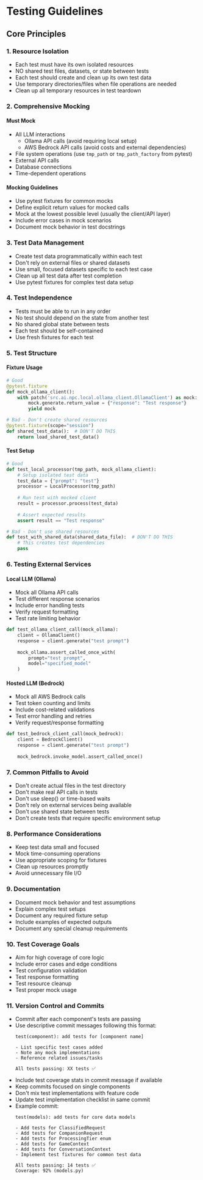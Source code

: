 # Testing Guidelines

## Core Principles

### 1. Resource Isolation
- Each test must have its own isolated resources
- NO shared test files, datasets, or state between tests
- Each test should create and clean up its own test data
- Use temporary directories/files when file operations are needed
- Clean up all temporary resources in test teardown

### 2. Comprehensive Mocking

#### Must Mock
- All LLM interactions
  - Ollama API calls (avoid requiring local setup)
  - AWS Bedrock API calls (avoid costs and external dependencies)
- File system operations (use `tmp_path` or `tmp_path_factory` from pytest)
- External API calls
- Database connections
- Time-dependent operations

#### Mocking Guidelines
- Use pytest fixtures for common mocks
- Define explicit return values for mocked calls
- Mock at the lowest possible level (usually the client/API layer)
- Include error cases in mock scenarios
- Document mock behavior in test docstrings

### 3. Test Data Management
- Create test data programmatically within each test
- Don't rely on external files or shared datasets
- Use small, focused datasets specific to each test case
- Clean up all test data after test completion
- Use pytest fixtures for complex test data setup

### 4. Test Independence
- Tests must be able to run in any order
- No test should depend on the state from another test
- No shared global state between tests
- Each test should be self-contained
- Use fresh fixtures for each test

### 5. Test Structure

#### Fixture Usage
```python
# Good
@pytest.fixture
def mock_ollama_client():
    with patch('src.ai.npc.local.ollama_client.OllamaClient') as mock:
        mock.generate.return_value = {"response": "Test response"}
        yield mock

# Bad - Don't create shared resources
@pytest.fixture(scope="session")
def shared_test_data():  # DON'T DO THIS
    return load_shared_test_data()
```

#### Test Setup
```python
# Good
def test_local_processor(tmp_path, mock_ollama_client):
    # Setup isolated test data
    test_data = {"prompt": "test"}
    processor = LocalProcessor(tmp_path)
    
    # Run test with mocked client
    result = processor.process(test_data)
    
    # Assert expected results
    assert result == "Test response"

# Bad - Don't use shared resources
def test_with_shared_data(shared_data_file):  # DON'T DO THIS
    # This creates test dependencies
    pass
```

### 6. Testing External Services

#### Local LLM (Ollama)
- Mock all Ollama API calls
- Test different response scenarios
- Include error handling tests
- Verify request formatting
- Test rate limiting behavior

```python
def test_ollama_client_call(mock_ollama):
    client = OllamaClient()
    response = client.generate("test prompt")
    
    mock_ollama.assert_called_once_with(
        prompt="test prompt",
        model="specified_model"
    )
```

#### Hosted LLM (Bedrock)
- Mock all AWS Bedrock calls
- Test token counting and limits
- Include cost-related validations
- Test error handling and retries
- Verify request/response formatting

```python
def test_bedrock_client_call(mock_bedrock):
    client = BedrockClient()
    response = client.generate("test prompt")
    
    mock_bedrock.invoke_model.assert_called_once()
```

### 7. Common Pitfalls to Avoid
- Don't create actual files in the test directory
- Don't make real API calls in tests
- Don't use sleep() or time-based waits
- Don't rely on external services being available
- Don't use shared state between tests
- Don't create tests that require specific environment setup

### 8. Performance Considerations
- Keep test data small and focused
- Mock time-consuming operations
- Use appropriate scoping for fixtures
- Clean up resources promptly
- Avoid unnecessary file I/O

### 9. Documentation
- Document mock behavior and test assumptions
- Explain complex test setups
- Document any required fixture setup
- Include examples of expected outputs
- Document any special cleanup requirements

### 10. Test Coverage Goals
- Aim for high coverage of core logic
- Include error cases and edge conditions
- Test configuration validation
- Test response formatting
- Test resource cleanup
- Test proper mock usage

### 11. Version Control and Commits
- Commit after each component's tests are passing
- Use descriptive commit messages following this format:
  ```
  test(component): add tests for [component name]
  
  - List specific test cases added
  - Note any mock implementations
  - Reference related issues/tasks
  
  All tests passing: XX tests ✅
  ```
- Include test coverage stats in commit message if available
- Keep commits focused on single components
- Don't mix test implementations with feature code
- Update test implementation checklist in same commit
- Example commit:
  ```
  test(models): add tests for core data models
  
  - Add tests for ClassifiedRequest
  - Add tests for CompanionRequest
  - Add tests for ProcessingTier enum
  - Add tests for GameContext
  - Add tests for ConversationContext
  - Implement test fixtures for common test data
  
  All tests passing: 14 tests ✅
  Coverage: 92% (models.py)
  ``` 